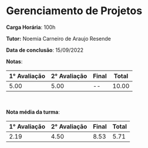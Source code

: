 # Gerenciamento de Projetos

**Carga Horária**: 100h

**Tutor:** Noemia Carneiro de Araujo Resende

**Data de conclusão**: 15/09/2022

**Notas**:

| 1° Avaliação | 2° Avaliação | Final | Total |
| ------------ | ------------ | :---- | ----- |
| 5.00         | 5.00         | --    | 10.00 |

<br>

**Nota média da turma**:

| 1° Avaliação | 2° Avaliação | Final | Total |
| ------------ | ------------ | :---- | ----- |
| 2.19         | 4.50         | 8.53  | 5.71  |
